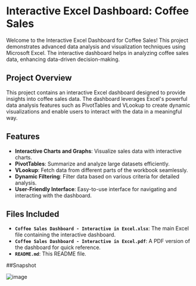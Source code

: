 # Interactive Excel Dashboard: Coffee Sales

Welcome to the Interactive Excel Dashboard for Coffee Sales! This project demonstrates advanced data analysis and visualization techniques using Microsoft Excel. The interactive dashboard helps in analyzing coffee sales data, enhancing data-driven decision-making.

## Project Overview

This project contains an interactive Excel dashboard designed to provide insights into coffee sales data. The dashboard leverages Excel's powerful data analysis features such as PivotTables and VLookup to create dynamic visualizations and enable users to interact with the data in a meaningful way.

## Features

- **Interactive Charts and Graphs**: Visualize sales data with interactive charts.
- **PivotTables**: Summarize and analyze large datasets efficiently.
- **VLookup**: Fetch data from different parts of the workbook seamlessly.
- **Dynamic Filtering**: Filter data based on various criteria for detailed analysis.
- **User-Friendly Interface**: Easy-to-use interface for navigating and interacting with the dashboard.

## Files Included

- **`Coffee Sales Dashboard - Interactive in Excel.xlsx`**: The main Excel file containing the interactive dashboard.
- **`Coffee Sales Dashboard - Interactive in Excel.pdf`**: A PDF version of the dashboard for quick reference.
- **`README.md`**: This README file.

##Snapshot

![image](https://github.com/swedevswe/Interactive-Excel-Dashboard/assets/90139229/1831a900-e289-4450-b88f-a6111485f091)


